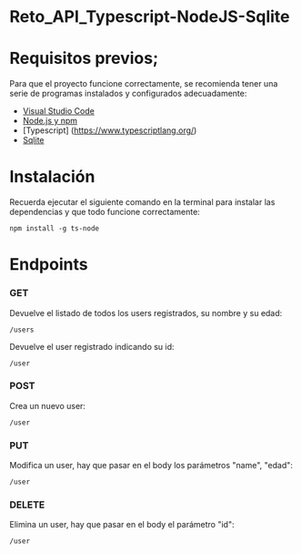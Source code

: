 # Reto_API_Typescript-NodeJS-Sqlite

# Requisitos previos;

Para que el proyecto funcione correctamente, se recomienda tener una serie de programas instalados y configurados adecuadamente:
- [Visual Studio Code](https://code.visualstudio.com/download)
- [Node.js y npm](https://nodejs.org/es/)
- [Typescript] (https://www.typescriptlang.org/)
- [Sqlite](https://www.sqlite.org/index.html)


# Instalación 

Recuerda ejecutar el siguiente comando en la terminal para instalar las dependencias y que todo funcione correctamente:
```
npm install -g ts-node
```

# Endpoints
### GET

Devuelve el listado de todos los users registrados, su nombre y su edad:
```
/users
```

Devuelve el user registrado indicando su id:
```
/user
```

### POST

Crea un nuevo user:
```
/user
```

### PUT

Modifica un user, hay que pasar en el body los parámetros "name", "edad":
```
/user
```

### DELETE

Elimina un user, hay que pasar en el body el parámetro "id":
```
/user
```




